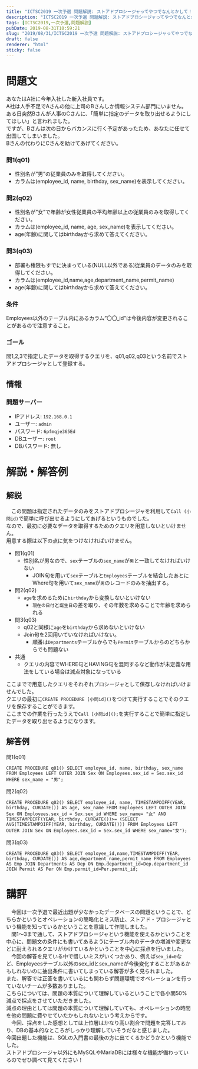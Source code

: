 ```yaml
---
title: "ICTSC2019 一次予選 問題解説: ストアドプロシージャってやつでなんとかして！！！！"
description: "ICTSC2019 一次予選 問題解説: ストアドプロシージャってやつでなんとかして！！！！"
tags: [ICTSC2019,一次予選,問題解説]
pubDate: 2019-08-31T10:59:21
slug: "2019/08/31/ICTSC2019 一次予選 問題解説: ストアドプロシージャってやつでなんとかして！！！！"
draft: false
renderer: "html"
sticky: false
---
```



<h1>問題文</h1>



<p>あなたはA社に今年入社した新入社員です。<br>A社は人手不足でAさんの他に上司のBさんしか情報システム部門にいません。<br>ある日突然Bさんが人事のCさんに、「簡単に指定のデータを取り出せるようにしてほしい」と言われました。<br>ですが、Bさんは次の日からバカンスに行く予定があったため、あなたに任せて出国してしまいました。<br>Bさんの代わりにCさんを助けてあげてください。</p>



<h3><a href="https://github.com/ictsc/ictsc-problems/blob/master/ictsc2019/q1/78c/problem.md#%E5%95%8F1q01"></a>問1(q01)</h3>



<ul><li>性別名が&#8221;男&#8221;の従業員のみを取得してください。</li><li>カラムは(employee_id, name, birthday, sex_name)を表示してください。</li></ul>



<h3><a href="https://github.com/ictsc/ictsc-problems/blob/master/ictsc2019/q1/78c/problem.md#%E5%95%8F2q02"></a>問2(q02)</h3>



<ul><li>性別名が&#8221;女&#8221;で年齢が女性従業員の平均年齢以上の従業員のみを取得してください。</li><li>カラムは(employee_id, name, age, sex_name)を表示してください。</li><li>age(年齢)に関してはbirthdayから求めて答えてください。</li></ul>



<h3><a href="https://github.com/ictsc/ictsc-problems/blob/master/ictsc2019/q1/78c/problem.md#%E5%95%8F3q03"></a>問3(q03)</h3>



<ul><li>部署も権限もすでに決まっている(NULL以外である)従業員のデータのみを取得してください。</li><li>カラムは(employee_id,name,age,department_name,permit_name)</li><li>age(年齢)に関してはbirthdayから求めて答えてください。</li></ul>



<h3><a href="https://github.com/ictsc/ictsc-problems/blob/master/ictsc2019/q1/78c/problem.md#%E6%9D%A1%E4%BB%B6"></a>条件</h3>



<p>Employees以外のテーブル内にあるカラム&#8221;〇〇_id&#8221;は今後内容が変更されることがあるので注意すること。</p>



<h3><a href="https://github.com/ictsc/ictsc-problems/blob/master/ictsc2019/q1/78c/problem.md#%E3%82%B4%E3%83%BC%E3%83%AB"></a>ゴール</h3>



<p>問1,2,3で指定したデータを取得するクエリを、q01,q02,q03という名前でストアドプロシージャとして登録する。</p>



<h2><a href="https://github.com/ictsc/ictsc-problems/blob/master/ictsc2019/q1/78c/problem.md#%E6%83%85%E5%A0%B1"></a>情報</h2>



<h3><a href="https://github.com/ictsc/ictsc-problems/blob/master/ictsc2019/q1/78c/problem.md#%E5%95%8F%E9%A1%8C%E3%82%B5%E3%83%BC%E3%83%90%E3%83%BC"></a>問題サーバー</h3>



<ul><li>IPアドレス:&nbsp;<code>192.168.0.1</code></li><li>ユーザー:&nbsp;<code>admin</code></li><li>パスワード:&nbsp;<code>6pfmqje365Ed</code></li><li>DBユーザー:&nbsp;<code>root</code></li><li>DBパスワード: 無し</li></ul>



<h1>解説・解答例</h1>



<h2>解説</h2>



<p>　この問題は指定されたデータのみをストアドプロシージャを利用して<code>Call (小問id)</code>で簡単に呼び出せるようにしてあげるというものでした。<br>なので、最初に必要なデータを取得するためのクエリを用意しないといけません。<br>用意する際は以下の点に気をつけなければいけません。</p>



<ul><li> 問1(q01) <ul><li>性別名が男なので、<code>sex</code>テーブルの<code>sex_name</code>が<code>男</code>と一致してなければいけない<ul><li>JOIN句を用いて<code>sex</code>テーブルと<code>Employees</code>テーブルを結合したあとにWhere句を用いて<code>sex_name</code>が<code>男</code>のレコードのみを抽出する。</li></ul></li></ul></li><li> 問2(q02) <ul><li><code>age</code>を求めるために<code>birthday</code>から変換しないといけない<ul><li><code>現在の日付</code>と<code>誕生日</code>の差を取り、その年数を求めることで年齢を求められる</li></ul></li></ul></li><li> 問3(q03) <ul><li>q02と同様に<code>age</code>を<code>birthday</code>から求めないといけない</li><li>Join句を2回用いていなければいけない。<ul><li>順番は<code>Departments</code>テーブルからでも<code>Permit</code>テーブルからのどちらからでも問題ない</li></ul></li></ul></li><li>共通<ul><li>クエリの内容でWHERE句とHAVING句を混同するなど動作が未定義な用法をしている場合は減点対象になっている</li></ul></li></ul>



<p>ここまでで用意したクエリをそれぞれプロシージャとして保存しなければいけませんでした。<br> クエリの最初に<code>CREATE PROCEDURE [小問id]()</code>をつけて実行することでそのクエリを保存することができます。<br> ここまでの作業を行ったうえで<code>Call [小問id]();</code>を実行することで簡単に指定したデータを取り出せるようになります。</p>



<h2>解答例</h2>



<p>問1(q01)</p>


<div class="wp-block-syntaxhighlighter-code "><pre><code>CREATE PROCEDURE q01() SELECT employee_id, name, birthday, sex_name FROM Employees LEFT OUTER JOIN Sex ON Employees.sex_id = Sex.sex_id WHERE sex_name = &quot;男&quot;;</code></pre></div>


<p>問2(q02)</p>


<div class="wp-block-syntaxhighlighter-code "><pre><code>CREATE PROCEDURE q02() SELECT employee_id, name, TIMESTAMPDIFF(YEAR, birthday, CURDATE()) AS age, sex_name FROM Employees LEFT OUTER JOIN Sex ON Employees.sex_id = Sex.sex_id WHERE sex_name= &quot;女&quot; AND TIMESTAMPDIFF(YEAR, birthday, CURDATE())&gt;= (SELECT AVG(TIMESTAMPDIFF(YEAR, birthday, CURDATE())) FROM Employees LEFT OUTER JOIN Sex ON Employees.sex_id = Sex.sex_id WHERE sex_name=&quot;女&quot;);</code></pre></div>


<p>問3(q03)</p>


<div class="wp-block-syntaxhighlighter-code "><pre><code>CREATE PROCEDURE q03() SELECT employee_id,name,TIMESTAMPDIFF(YEAR, birthday, CURDATE()) AS age,department_name,permit_name FROM Employees AS Emp JOIN Departments AS Dep ON Emp.department_id=Dep.department_id JOIN Permit AS Per ON Emp.permit_id=Per.permit_id;</code></pre></div>


<h1>講評</h1>



<p>　今回は一次予選で最近出題が少なかったデータベースの問題ということで、どちらかというとオペレーションの簡略化とミス防止、ストアド・プロシージャという機能を知っているかということを意識して作問しました。<br>　問1～3まで通して、ストアドプロシージャという機能を使えるかということを中心に、問題文の条件にも書いてあるようにテーブル内のデータの増減や変更などに耐えられるクエリがかけているかということを中心に採点を行いました。<br>　今回の解答を見ている中で惜しいミスがいくつかあり、例えば<code>sex_id=0</code>など、Employeesテーブル以外のsex_idとsex_nameが今後変化することがあるかもしれないのに抽出条件に書いてしまっている解答が多く見られました。<br>また、解答では正答を書いているにも関わらず問題環境でオペレーションを行っていないチームが多数ありました。<br>こちらについては、問題の本質について理解しているということで各小問50%減点で採点をさせていただきました。<br>減点の理由としては問題の本質について理解していても、オペレーションの時間を他の問題に費やせていたかもしれないという考えからです。<br>　今回、採点をした感想としては上位層はかなり高い割合で問題を完答しており、DBの基本的なところがしっかり理解していそうだなと感じました。<br>今回出題した機能は、SQLの入門書の最後の方に出てくるかどうかという機能でした。<br>ストアドプロシージャ以外にもMySQLやMariaDBには様々な機能が備わっているのでぜひ調べて見てください！</p>
